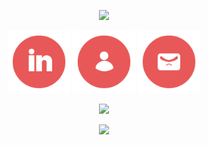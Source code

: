 <p align="center">
  <img src="https://capsule-render.vercel.app/api?type=waving&color=E85858&fontColor=FFFFFF&height=200&section=header&text=Jack's%20GitHub&fontSize=70" />
</p>

<p align="center">
  <a href="https://www.linkedin.com/in/jackkilburn/"><img height="100" src="/images/linkedin_circular" alt="LinkedIn Icon" /></a>
  <a href="https://www.linkedin.com/in/jackkilburn/"><img height="100" src="/images/person_circular" alt="Website Icon" /></a>
  <a href="https://www.linkedin.com/in/jackkilburn/"><img height="100" src="/images/email_circular" alt="Email Icon" /></a>
</p>

<p align="center">
  <img height=200 src="https://github-readme-stats.vercel.app/api?username=jack-software-development&theme=dracula" />
</p>

<p align="center">
  <img height=200 src="https://github-readme-stats.vercel.app/api/top-langs/?username=jack-software-development&layout=donut&theme=dracula" />
</p>

